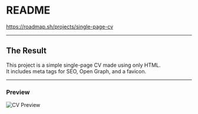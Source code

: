 # README

https://roadmap.sh/projects/single-page-cv

---

## The Result

This project is a simple single-page CV made using only HTML.  
It includes meta tags for SEO, Open Graph, and a favicon.

---

### Preview

![CV Preview](https://github.com/user-attachments/assets/ff2fbc25-3a74-4383-9a4e-c6614a030837)

